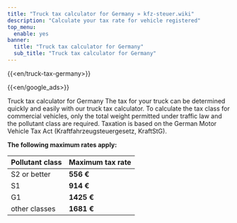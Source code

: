 ```yaml
---
title: "Truck tax calculator for Germany » kfz-steuer.wiki"
description: "Calculate your tax rate for vehicle registered"
top_menu:
  enable: yes
banner:
  title: "Truck tax calculator for Germany"
  sub_title: "Truck tax calculator for Germany"
---
```


{{<en/truck-tax-germany>}}

{{<en/google_ads>}}

Truck tax calculator for Germany The tax for your truck can be determined quickly and easily with our truck tax calculator. To calculate the tax class for commercial vehicles, only the total weight permitted under traffic law and the pollutant class are required. Taxation is based on the German Motor Vehicle Tax Act (Kraftfahrzeugsteuergesetz, KraftStG).

**The following maximum rates apply:**

| Pollutant class | Maximum tax rate |
| --------------- | ---------------- |
| S2 or better    | **556 €**        |
| S1              | **914 €**        |
| G1              | **1425 €**       |
| other classes   | **1681 €**       |
